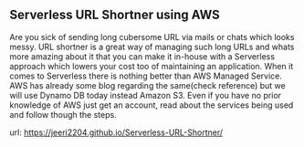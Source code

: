 ## Serverless URL Shortner using AWS

Are you sick of sending long cubersome URL via mails or chats which looks messy. URL shortner is a great way of managing such long URLs and whats more amazing about it that you can make it in-house with a Serverless approach which lowers your cost too of maintaining an application. When it comes to Serverless there is nothing better than AWS Managed Service. AWS has already some blog regarding the same(check reference) but we will use Dynamo DB today instead Amazon S3. Even if you have no prior knowledge of AWS just get an account, read about the services being used and follow though the steps.

url: https://jeeri2204.github.io/Serverless-URL-Shortner/
